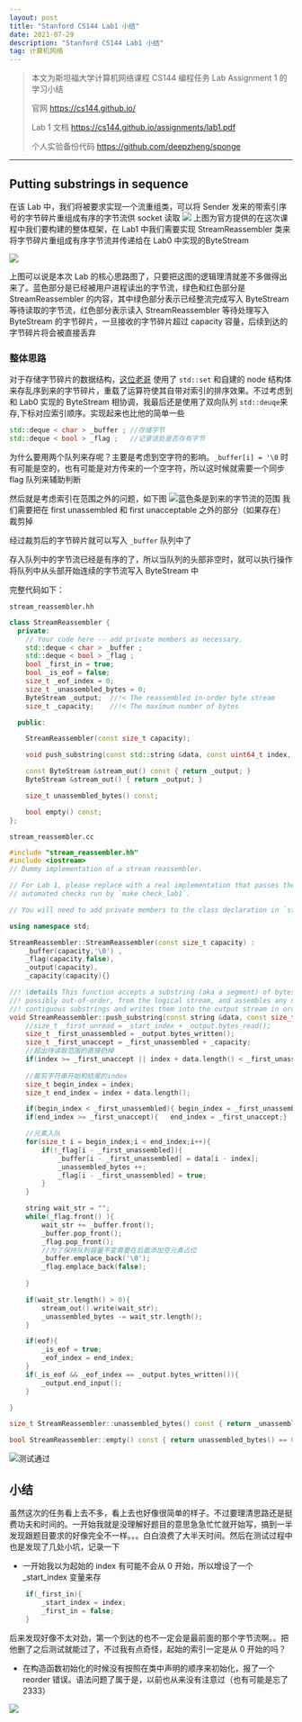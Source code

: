 ```yaml
---
layout: post
title: "Stanford CS144 Lab1 小结"
date: 2021-07-29 
description: "Stanford CS144 Lab1 小结"
tag: 计算机网络
---  
```



> 本文为斯坦福大学计算机网络课程 CS144 编程任务 Lab Assignment 1 的学习小结
> 
> 官网 https://cs144.github.io/
>
> Lab 1 文档 https://cs144.github.io/assignments/lab1.pdf
>
> 个人实验备份代码 https://github.com/deepzheng/sponge

---

##  Putting substrings in sequence

在该 Lab 中，我们将被要求实现一个流重组类，可以将 Sender 发来的带索引序号的字节碎片重组成有序的字节流供 socket 读取
![](https://pic4.zhimg.com/80/v2-1348ed39693ca01ff038d7b878052b62.png)
上图为官方提供的在这次课程中我们要构建的整体框架，在 Lab1 中我们需要实现 StreamReassembler 类来将字节碎片重组成有序字节流并传递给在 Lab0 中实现的ByteStream


![](https://pic4.zhimg.com/80/v2-c54b8ab8860eb48f8dff203072043fd8.png)

上图可以说是本次 Lab 的核心思路图了，只要把这图的逻辑理清就差不多做得出来了。蓝色部分是已经被用户进程读出的字节流，绿色和红色部分是 StreamReassembler 的内容，其中绿色部分表示已经整流完成写入 ByteStream 等待读取的字节流，红色部分表示读入 StreamReassembler 等待处理写入 ByteStream 的字节碎片，一旦接收的字节碎片超过 capacity 容量，后续到达的字节碎片将会被直接丢弃

### 整体思路

对于存储字节碎片的数据结构，[这位老哥](https://blog.csdn.net/kangyupl/article/details/108589594) 使用了 `std::set` 和自建的 node 结构体来存乱序到来的字节碎片，重载了运算符使其自带对索引的排序效果。不过考虑到和 Lab0 实现的 ByteStream 相协调，我最后还是使用了双向队列 `std::deuqe`来存,下标对应索引顺序。实现起来也比他的简单一些

```C++
std::deque < char > _buffer ; //存储字节
std::deque < bool > _flag ;   //记录该处是否存有字节
```
为什么要用两个队列来存呢？主要是考虑到空字符的影响。`_buffer[i] = '\0` 时有可能是空的，也有可能是对方传来的一个空字符，所以这时候就需要一个同步 flag 队列来辅助判断

然后就是考虑索引在范围之外的问题，如下图
![蓝色条是到来的字节流的范围](https://pic4.zhimg.com/80/v2-3fbbe3587d40ed7f137f2926407fc354.png)
我们需要把在 first unassembled 和 first unacceptable 之外的部分（如果存在）裁剪掉

经过裁剪后的字节碎片就可以写入 `_buffer` 队列中了

存入队列中的字节流已经是有序的了，所以当队列的头部非空时，就可以执行操作将队列中从头部开始连续的字节流写入 ByteStream 中


完整代码如下：

`stream_reassembler.hh`
```C++
class StreamReassembler {
  private:
    // Your code here -- add private members as necessary.
    std::deque < char > _buffer ;
    std::deque < bool > _flag ;
    bool _first_in = true;
    bool _is_eof = false;
    size_t _eof_index = 0;
    size_t _unassembled_bytes = 0;
    ByteStream _output;  //!< The reassembled in-order byte stream
    size_t _capacity;    //!< The maximum number of bytes

  public:

    StreamReassembler(const size_t capacity);   

    void push_substring(const std::string &data, const uint64_t index, const bool eof);

    const ByteStream &stream_out() const { return _output; }
    ByteStream &stream_out() { return _output; }

    size_t unassembled_bytes() const;

    bool empty() const;
};
```


`stream_reassembler.cc`
```C++
#include "stream_reassembler.hh"
#include <iostream>
// Dummy implementation of a stream reassembler.

// For Lab 1, please replace with a real implementation that passes the
// automated checks run by `make check_lab1`.

// You will need to add private members to the class declaration in `stream_reassembler.hh`

using namespace std;

StreamReassembler::StreamReassembler(const size_t capacity) :
    _buffer(capacity,'\0') ,
    _flag(capacity,false), 
    _output(capacity),
    _capacity(capacity){}

//! \details This function accepts a substring (aka a segment) of bytes,
//! possibly out-of-order, from the logical stream, and assembles any newly
//! contiguous substrings and writes them into the output stream in order.
void StreamReassembler::push_substring(const string &data, const size_t index, const bool eof) {
    //size_t _first_unread = _start_index + _output.bytes_read();
    size_t _first_unassembled = _output.bytes_written();
    size_t _first_unaccept = _first_unassembled + _capacity;
    //超出待读取范围的直接扔掉
    if(index >= _first_unaccept || index + data.length() < _first_unassembled){ return ;}
    
    //裁剪字符串开始和结尾的index
    size_t begin_index = index;
    size_t end_index = index + data.length();

    if(begin_index < _first_unassembled){ begin_index = _first_unassembled;}
    if(end_index >= _first_unaccept){   end_index = _first_unaccept;}

    //元素入队 
    for(size_t i = begin_index;i < end_index;i++){
        if(!_flag[i - _first_unassembled]){
            _buffer[i - _first_unassembled] = data[i - index];
            _unassembled_bytes ++;
            _flag[i - _first_unassembled] = true;
        }
    }

    string wait_str = "";
    while(_flag.front() ){
        wait_str += _buffer.front();
        _buffer.pop_front();
        _flag.pop_front();
        //为了保持队列容量不变需要在后面添加空元素占位
        _buffer.emplace_back('\0');
        _flag.emplace_back(false);
        
    }

    if(wait_str.length() > 0){
        stream_out().write(wait_str);
        _unassembled_bytes -= wait_str.length();
    }

    if(eof){ 
        _is_eof = true;
        _eof_index = end_index;
    }
    if(_is_eof && _eof_index == _output.bytes_written()){
        _output.end_input();
    }

}

size_t StreamReassembler::unassembled_bytes() const { return _unassembled_bytes; }

bool StreamReassembler::empty() const { return unassembled_bytes() == 0; }

```

![测试通过](https://pic4.zhimg.com/80/v2-c4069d47563f432fae0dd3e6ab771788.png)

## 小结

虽然这次的任务看上去不多，看上去也好像很简单的样子。不过要理清思路还是挺费功夫和时间的。一开始我就是没理解好题目的意思急急忙忙就开始写，搞到一半发现跟题目要求的好像完全不一样。。。白白浪费了大半天时间。然后在测试过程中也是发现了几处小坑，记录一下

* 一开始我以为起始的 index 有可能不会从 0 开始，所以增设了一个 _start_index 变量来存
  
```C++
    if(_first_in){
        _start_index = index;
        _first_in = false;
    }  
```
后来发现好像不太对劲，第一个到达的也不一定会是最前面的那个字节流啊。。把他删了之后测试就能过了，不过我有点奇怪，起始的索引一定是从 0 开始的吗？

* 在构造函数初始化的时候没有按照在类中声明的顺序来初始化，报了一个 reorder 错误。语法问题了属于是，以前也从来没有注意过（也有可能是忘了2333）

![](https://pic4.zhimg.com/80/v2-202495e710bb2d226f27dfc9b1ae2c0a.png)